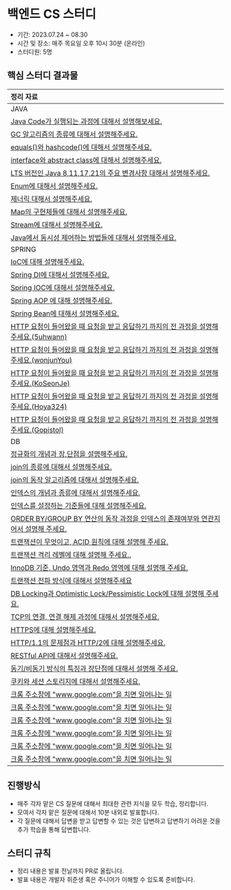 # 백엔드 CS 스터디

- 기간: 2023.07.24 ~ 08.30
- 시간 및 장소: 매주 목요일 오후 10시 30분 (온라인)
- 스터디원: 5명

## 핵심 스터디 결과물

| 정리 자료                                                                                                                                         |
|:----------------------------------------------------------------------------------------------------------------------------------------------|
| JAVA                                                                                                                                          |
| [Java Code가 실행되는 과정에 대해서 설명해보세요.](https://github.com/COW-edu/backend-cs-study/blob/main/questions/1-java/1.md)                                |
| [GC 알고리즘의 종류에 대해서 설명해주세요.](https://github.com/COW-edu/backend-cs-study/blob/main/questions/1-java/2.md)                                       |
| [equals()와 hashcode()에 대해서 설명해주세요.](https://github.com/COW-edu/backend-cs-study/blob/main/questions/1-java/3.md)                              |
| [interface와 abstract class에 대해서 설명해주세요.](https://github.com/COW-edu/backend-cs-study/blob/main/questions/1-java/4.md)                         |
| [LTS 버전인 Java 8,11,17,21의 주요 변경사항 대해서 설명해주세요.](https://github.com/COW-edu/backend-cs-study/blob/main/questions/1-java/5.md)                   |
| [Enum에 대해서 설명해주세요.](https://github.com/COW-edu/backend-cs-study/blob/main/questions/1-java/6.md)                                              |
| [제너릭 대해서 설명해주세요.](https://github.com/COW-edu/backend-cs-study/blob/main/questions/1-java/7.md)                                                |
| [Map의 구현체들에 대해서 설명해주세요.](https://github.com/COW-edu/backend-cs-study/blob/main/questions/1-java/8.md)                                         |
| [Stream에 대해서 설명해주세요.](https://github.com/COW-edu/backend-cs-study/blob/main/questions/1-java/9.md)                                            |
| [Java에서 동시성 제어하는 방법들에 대해서 설명해주세요.](https://github.com/COW-edu/backend-cs-study/blob/main/questions/1-java/10.md)                              |
| SPRING                                                                                                                                        |
| [IoC에 대해 설명해주세요.](https://github.com/COW-edu/backend-cs-study/blob/main/questions/2-spring/1.md)                                              |
| [Spring DI에 대해서 설명해주세요.](https://github.com/COW-edu/backend-cs-study/blob/main/questions/2-spring/2.md)                                       |
| [Spring IOC에 대해서 설명해주세요.](https://github.com/COW-edu/backend-cs-study/blob/main/questions/2-spring/3.md)                                      |
| [Spring AOP 에 대해 설명해주세요.](https://github.com/COW-edu/backend-cs-study/blob/main/questions/2-spring/4.md)                                      |
| [Spring Bean에 대해서 설명해주세요.](https://github.com/COW-edu/backend-cs-study/blob/main/questions/2-spring/5.md)                                     |
| [HTTP 요청이 들어왔을 때 요청을 받고 응답하기 까지의 전 과정을 설명해주세요.(5uhwann)](https://github.com/COW-edu/backend-cs-study/blob/main/questions/2-spring/6-1.md)     |
| [HTTP 요청이 들어왔을 때 요청을 받고 응답하기 까지의 전 과정을 설명해주세요.(wonjunYou)](https://github.com/COW-edu/backend-cs-study/blob/main/questions/2-spring/6-2.md)   |
| [HTTP 요청이 들어왔을 때 요청을 받고 응답하기 까지의 전 과정을 설명해주세요.(KoSeonJe)](https://github.com/COW-edu/backend-cs-study/blob/main/questions/2-spring/6-3.md)    |
| [HTTP 요청이 들어왔을 때 요청을 받고 응답하기 까지의 전 과정을 설명해주세요.(Hoya324)](https://github.com/COW-edu/backend-cs-study/blob/main/questions/2-spring/6-4.md)     |
| [HTTP 요청이 들어왔을 때 요청을 받고 응답하기 까지의 전 과정을 설명해주세요.(Gopistol)](https://github.com/COW-edu/backend-cs-study/blob/main/questions/2-spring/6-5.md)    |
| DB                                                                                                                                            |
| [정규화의 개념과 장,단점을 설명해주세요.](https://github.com/COW-edu/backend-cs-study/blob/main/questions/3-database/1.md)                                     |
| [join의 종류에 대해서 설명해주세요.](https://github.com/COW-edu/backend-cs-study/blob/main/questions/3-database/2.md)                                      |
| [join의 동작 알고리즘에 대해서 설명해주세요.](https://github.com/COW-edu/backend-cs-study/blob/main/questions/3-database/3.md)                                 |
| [인덱스의 개념과 종류에 대해서 설명해주세요.](https://github.com/COW-edu/backend-cs-study/blob/main/questions/3-database/4.md)                                   |
| [인덱스를 설정하는 기준들에 대해 설명해주세요.](https://github.com/COW-edu/backend-cs-study/blob/main/questions/3-database/5.md)                                  |
| [ORDER BY/GROUP BY 연산의 동작 과정을 인덱스의 존재여부와 연관지어서 설명해 주세요.](https://github.com/COW-edu/backend-cs-study/blob/main/questions/3-database/6.md)     |
| [트랜잭션이 무엇이고, ACID 원칙에 대해 설명해 주세요.](https://github.com/COW-edu/backend-cs-study/blob/main/questions/3-database/7.md)                           |
| [트랜잭션 격리 레벨에 대해 설명해 주세요..](https://github.com/COW-edu/backend-cs-study/blob/main/questions/3-database/8.md)                                   |
| [InnoDB 기준, Undo 영역과 Redo 영역에 대해 설명해 주세요.](https://github.com/COW-edu/backend-cs-study/blob/main/questions/3-database/9.md)                   |
| [트랜잭션 전파 방식에 대해서 설명해주세요](https://github.com/COW-edu/backend-cs-study/blob/main/questions/3-database/10.md)                                    |
| [DB Locking과 Optimistic Lock/Pessimistic Lock에 대해 설명해 주세요.](https://github.com/COW-edu/backend-cs-study/blob/main/questions/3-database/11.md) |
| [TCP의 연결, 연결 해제 과정에 대해서 설명해주세요.](https://github.com/COW-edu/backend-cs-study/blob/main/questions/4-network-web/1.md)                          |
| [HTTPS에 대해 설명해주세요.](https://github.com/COW-edu/backend-cs-study/blob/main/questions/4-network-web/2.md)                                       |
| [HTTP/1.1의 문제점과 HTTP/2에 대해 설명해주세요.](https://github.com/COW-edu/backend-cs-study/blob/main/questions/4-network-web/3.md)                       |
| [RESTful API에 대해서 설명해주세요.](https://github.com/COW-edu/backend-cs-study/blob/main/questions/4-network-web/4.md)                                |
| [동기/비동기 방식의 특징과 장단점에 대해서 설명해 주세요.](https://github.com/COW-edu/backend-cs-study/blob/main/questions/4-network-web/5.md)                        |
| [쿠키와 세션 스토리지에 대해서 설명해주세요.](https://github.com/COW-edu/backend-cs-study/blob/main/questions/4-network-web/6.md)                                |
| [크롬 주소창에 "www.google.com"을 치면 일어나는 일](https://github.com/COW-edu/backend-cs-study/blob/main/questions/4-network-web/7.md)                     |
| [크롬 주소창에 "www.google.com"을 치면 일어나는 일](https://github.com/COW-edu/backend-cs-study/blob/main/questions/4-network-web/8.md)                     |
| [크롬 주소창에 "www.google.com"을 치면 일어나는 일](https://github.com/COW-edu/backend-cs-study/blob/main/questions/4-network-web/9.md)                     |
| [크롬 주소창에 "www.google.com"을 치면 일어나는 일](https://github.com/COW-edu/backend-cs-study/blob/main/questions/4-network-web/10.md)                    |
| [크롬 주소창에 "www.google.com"을 치면 일어나는 일](https://github.com/COW-edu/backend-cs-study/blob/main/questions/4-network-web/11.md)                    |
| [크롬 주소창에 "www.google.com"을 치면 일어나는 일](https://github.com/COW-edu/backend-cs-study/blob/main/questions/4-network-web/12.md)                    |


## 진행방식

- 매주 각자 맡은 CS 질문에 대해서 최대한 관련 지식을 모두 학습, 정리합니다.
- 모여서 각자 맡은 질문에 대해서 10분 내외로 발표합니다.
- 각 질문에 대해서 답변을 받고 답변할 수 있는 것은 답변하고 답변하기 어려운 것을 추가 학습을 통해 답변합니다.

## 스터디 규칙

- 정리 내용은 발표 전날까지 PR로 올립니다.
- 발표 내용은 개발자 취준생 혹은 주니어가 이해할 수 있도록 준비합니다.
